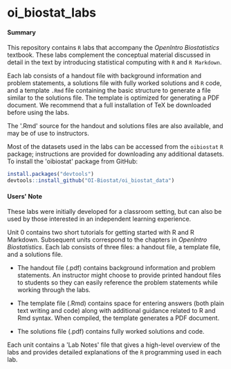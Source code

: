 # oi_biostat_labs

#### Summary

This repository contains `R` labs that accompany the *OpenIntro Biostatistics* textbook. These labs complement the conceptual material discussed in detail in the text by introducing statistical computing with `R` and `R Markdown`.

Each lab consists of a handout file with background information and problem statements, a solutions file with fully worked solutions and `R` code, and a template `.Rmd` file containing the basic structure to generate a file similar to the solutions file. The template is optimized for generating a PDF document. We recommend that a full installation of TeX be downloaded before using the labs. 

The '.Rmd' source for the handout and solutions files are also available, and may be of use to instructors.

Most of the datasets used in the labs can be accessed from the `oibiostat` `R` package; instructions are provided for downloading any additional datasets. To install the 'oibiostat' package from GitHub:

```r
install.packages("devtools")
devtools::install_github("OI-Biostat/oi_biostat_data")
```


#### Users' Note

These labs were initially developed for a classroom setting, but can also be used by those interested in an independent learning experience. 

Unit 0 contains two short tutorials for getting started with R and R Markdown. Subsequent units correspond to the chapters in *OpenIntro Biostatistics*. Each lab consists of three files: a handout file, a template file, and a solutions file. 

- The handout file (.pdf) contains background information and problem statements. An instructor might choose to provide printed handout files to students so they can easily reference the problem statements while working through the labs. 

- The template file (.Rmd) contains space for entering answers (both plain text writing and code) along with additional guidance related to R and Rmd syntax. When compiled, the template generates a PDF document.

- The solutions file (.pdf) contains fully worked solutions and code. 

Each unit contains a 'Lab Notes' file that gives a high-level overview of the labs and provides detailed explanations of the `R` programming used in each lab.
